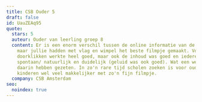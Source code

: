 ```yaml
---
title: CSB Ouder 5
draft: false
id: UauZEAq95
quote:
  stars: 5
  auteur: Ouder van leerling groep 8
  content: Er is een enorm verschil tussen de online informatie van de scholen,
    maar jullie hadden met vlag en wimpel het beste filmpje gemaakt. Vooral dat
    doorklikken werkte heel goed, maar ook de inhoud was goed en iedereen sprak
    spontaan/ natuurlijk en duidelijk (geluid was ook goed). Wat een werk zal
    daarin hebben gezeten. In zo'n rare tijd scholen zoeken is voor ouders en
    kinderen wel veel makkelijker met zo'n fijn filmpje.
  company: CSB Amsterdam
seo:
  noindex: true
---
```

